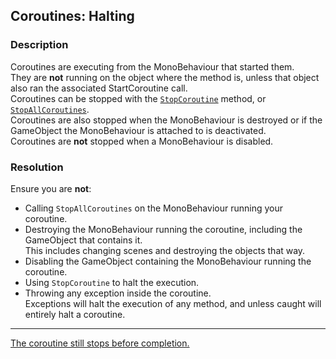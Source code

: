 ## Coroutines: Halting
### Description
Coroutines are executing from the MonoBehaviour that started them.  
They are **not** running on the object where the method is, unless that object also ran the associated StartCoroutine call.  
Coroutines can be stopped with the [`StopCoroutine`](https://docs.unity3d.com/ScriptReference/MonoBehaviour.StopCoroutine.html) method, or [`StopAllCoroutines`](https://docs.unity3d.com/ScriptReference/MonoBehaviour.StopAllCoroutines.html).  
Coroutines are also stopped when the MonoBehaviour is destroyed or if the GameObject the MonoBehaviour is attached to is deactivated.  
Coroutines are **not** stopped when a MonoBehaviour is disabled.  

### Resolution
Ensure you are **not**:  
- Calling `StopAllCoroutines` on the MonoBehaviour running your coroutine.
- Destroying the MonoBehaviour running the coroutine, including the GameObject that contains it.  
   This includes changing scenes and destroying the objects that way.
- Disabling the GameObject containing the MonoBehaviour running the coroutine.
- Using `StopCoroutine` to halt the execution.
- Throwing any exception inside the coroutine.  
   Exceptions will halt the execution of any method, and unless caught will entirely halt a coroutine.

---  
[The coroutine still stops before completion.](Overload.md)